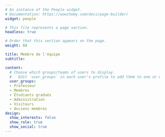 ```yaml
---
# An instance of the People widget.
# Documentation: https://wowchemy.com/docs/page-builder/
widget: people

# This file represents a page section.
headless: true

# Order that this section appears on the page.
weight: 68

title: Membre de l'équipe
subtitle:

content:
  # Choose which groups/teams of users to display.
  #   Edit `user_groups` in each user's profile to add them to one or more of these groups.
  user_groups:
  - Professeur
  - Membres
  - Étudiants gradués
  - Administration
  - Visiteurs
  - Anciens membres
design:
  show_interests: false
  show_role: true
  show_social: true
---
```

